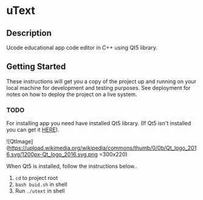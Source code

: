 # uText

## Description

Ucode educational app code editor in C++ using Qt5 library.

## Getting Started

These instructions will get you a copy of the project up and running on your local machine for development and testing purposes.
See deployment for notes on how to deploy the project on a live system.

### TODO

For installing app you need have installed Qt5 library.
(If Qt5 isn't installed you can get it [HERE](https://www.qt.io)).

![QtImage](https://upload.wikimedia.org/wikipedia/commons/thumb/0/0b/Qt_logo_2016.svg/1200px-Qt_logo_2016.svg.png =300x220)

When Qt5 is installed, follow the instructions below..

1. `cd` to project root
2. `bash buid.sh` in shell
3. Run `./utext` in shell
